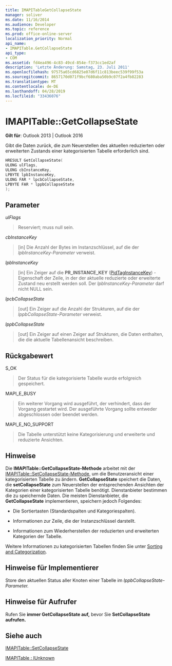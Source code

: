 ```yaml
---
title: IMAPITableGetCollapseState
manager: soliver
ms.date: 11/16/2014
ms.audience: Developer
ms.topic: reference
ms.prod: office-online-server
localization_priority: Normal
api_name:
- IMAPITable.GetCollapseState
api_type:
- COM
ms.assetid: fd4ea496-4c83-49cd-854e-f373cc1ed2af
description: 'Letzte Änderung: Samstag, 23. Juli 2011'
ms.openlocfilehash: 97575a65cd6825e07d6f11c813beec539f99f53a
ms.sourcegitcommit: 8657170d071f9bcf680aba50b9c07f2a4fb82283
ms.translationtype: MT
ms.contentlocale: de-DE
ms.lasthandoff: 04/28/2019
ms.locfileid: "33436076"
---
```

# <a name="imapitablegetcollapsestate"></a>IMAPITable::GetCollapseState

  
  
**Gilt für**: Outlook 2013 | Outlook 2016 
  
Gibt die Daten zurück, die zum Neuerstellen des aktuellen reduzierten oder erweiterten Zustands einer kategorisierten Tabelle erforderlich sind.
  
```cpp
HRESULT GetCollapseState(
ULONG ulFlags,
ULONG cbInstanceKey,
LPBYTE lpbInstanceKey,
ULONG FAR * lpcbCollapseState,
LPBYTE FAR * lppbCollapseState
);
```

## <a name="parameters"></a>Parameter

 _ulFlags_
  
> Reserviert; muss null sein.
    
 _cbInstanceKey_
  
> [in] Die Anzahl der Bytes im Instanzschlüssel, auf die der  _lpbInstanceKey-Parameter_ verweist. 
    
 _lpbInstanceKey_
  
> [in] Ein Zeiger auf die **PR_INSTANCE_KEY** ([PidTagInstanceKey](pidtaginstancekey-canonical-property.md)) -Eigenschaft der Zeile, in der der aktuelle reduzierte oder erweiterte Zustand neu erstellt werden soll. Der  _lpbInstanceKey-Parameter_ darf nicht NULL sein. 
    
 _lpcbCollapseState_
  
> [out] Ein Zeiger auf die Anzahl der Strukturen, auf die der  _lppbCollapseState-Parameter_ verweist. 
    
 _lppbCollapseState_
  
> [out] Ein Zeiger auf einen Zeiger auf Strukturen, die Daten enthalten, die die aktuelle Tabellenansicht beschreiben.
    
## <a name="return-value"></a>Rückgabewert

S_OK 
  
> Der Status für die kategorisierte Tabelle wurde erfolgreich gespeichert.
    
MAPI_E_BUSY 
  
> Ein weiterer Vorgang wird ausgeführt, der verhindert, dass der Vorgang gestartet wird. Der ausgeführte Vorgang sollte entweder abgeschlossen oder beendet werden.
    
MAPI_E_NO_SUPPORT 
  
> Die Tabelle unterstützt keine Kategorisierung und erweiterte und reduzierte Ansichten.
    
## <a name="remarks"></a>Hinweise

Die **IMAPITable::GetCollapseState-Methode** arbeitet mit der [IMAPITable::SetCollapseState-Methode,](imapitable-setcollapsestate.md) um die Benutzeransicht einer kategorisierten Tabelle zu ändern. **GetCollapseState** speichert die Daten, die **setCollapseState** zum Neuerstellen der entsprechenden Ansichten der Kategorien einer kategorisierten Tabelle benötigt. Dienstanbieter bestimmen die zu speichernde Daten. Die meisten Dienstanbieter, die **GetCollapseState** implementieren, speichern jedoch Folgendes: 
  
- Die Sortiertasten (Standardspalten und Kategoriespalten).
    
- Informationen zur Zeile, die der Instanzschlüssel darstellt.
    
- Informationen zum Wiederherstellen der reduzierten und erweiterten Kategorien der Tabelle.
    
Weitere Informationen zu kategorisierten Tabellen finden Sie unter [Sorting and Categorization](sorting-and-categorization.md).
  
## <a name="notes-to-implementers"></a>Hinweise für Implementierer

Store den aktuellen Status aller Knoten einer Tabelle im _lppbCollapseState-Parameter._ 
  
## <a name="notes-to-callers"></a>Hinweise für Aufrufer

Rufen Sie **immer GetCollapseState auf,** bevor Sie **SetCollapseState aufrufen.** 
  
## <a name="see-also"></a>Siehe auch



[IMAPITable::SetCollapseState](imapitable-setcollapsestate.md)
  
[IMAPITable : IUnknown](imapitableiunknown.md)

